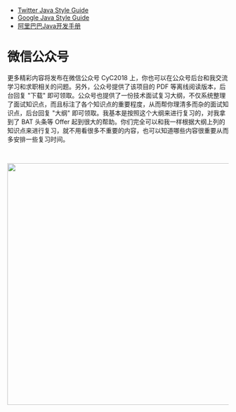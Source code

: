<!-- GFM-TOC -->
<!-- GFM-TOC -->


- [Twitter Java Style Guide](https://github.com/twitter/commons/blob/master/src/java/com/twitter/common/styleguide.md)
- [Google Java Style Guide](http://google.github.io/styleguide/javaguide.html)
- [阿里巴巴Java开发手册](https://github.com/alibaba/p3c)




# 微信公众号


更多精彩内容将发布在微信公众号 CyC2018 上，你也可以在公众号后台和我交流学习和求职相关的问题。另外，公众号提供了该项目的 PDF 等离线阅读版本，后台回复 "下载" 即可领取。公众号也提供了一份技术面试复习大纲，不仅系统整理了面试知识点，而且标注了各个知识点的重要程度，从而帮你理清多而杂的面试知识点，后台回复 "大纲" 即可领取。我基本是按照这个大纲来进行复习的，对我拿到了 BAT 头条等 Offer 起到很大的帮助。你们完全可以和我一样根据大纲上列的知识点来进行复习，就不用看很多不重要的内容，也可以知道哪些内容很重要从而多安排一些复习时间。


<br><div align="center"><img width="550px" src="https://cs-notes-1256109796.cos.ap-guangzhou.myqcloud.com/githubio/公众号海报7.png"></img></div>
